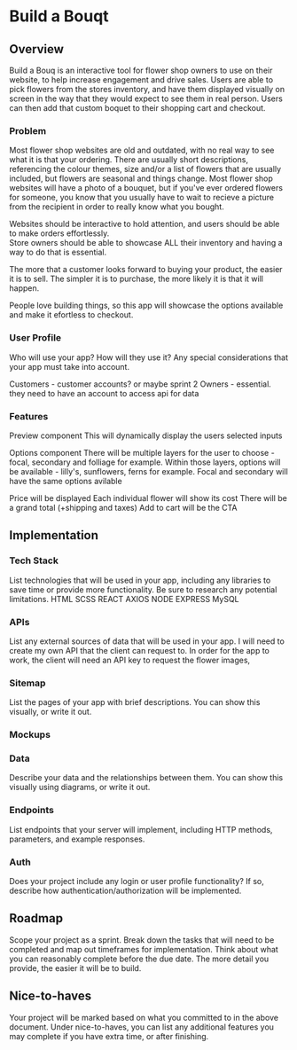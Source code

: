 # Build a Bouqt

## Overview

Build a Bouq is an interactive tool for flower shop owners to use on their website, to help increase engagement and drive sales. Users are able to pick flowers from the stores inventory, and have them displayed visually on screen in the way that they would expect to see them in real person. Users can then add that custom boquet to their shopping cart and checkout.

### Problem

Most flower shop websites are old and outdated, with no real way to see what it is that your ordering. There are usually short descriptions, referencing the colour themes, size and/or a list of flowers that are usually included, but flowers are seasonal and things change. Most flower shop websites will have a photo of a bouquet, but if you've ever ordered flowers for someone, you know that you usually have to wait to recieve a picture from the recipient in order to really know what you bought.

Websites should be interactive to hold attention, and users should be able to make orders effortlessly.  
Store owners should be able to showcase ALL their inventory and having a way to do that is essential.

The more that a customer looks forward to buying your product, the easier it is to sell. The simpler it is to purchase, the more likely it is that it will happen.

People love building things, so this app will showcase the options available and make it efortless to checkout.

### User Profile

Who will use your app? How will they use it? Any special considerations that your app must take into account.

Customers - customer accounts? or maybe sprint 2
Owners - essential. they need to have an account to access api for data

### Features

Preview component
This will dynamically display the users selected inputs

Options component
There will be multiple layers for the user to choose - focal, secondary and folliage for example.
Within those layers, options will be available - lilly's, sunflowers, ferns for example.
Focal and secondary will have the same options avilable

Price will be displayed
Each individual flower will show its cost
There will be a grand total (+shipping and taxes)
Add to cart will be the CTA

## Implementation

### Tech Stack

List technologies that will be used in your app, including any libraries to save time or provide more functionality. Be sure to research any potential limitations.
HTML
SCSS
REACT
AXIOS
NODE
EXPRESS
MySQL

### APIs

List any external sources of data that will be used in your app.
I will need to create my own API that the client can request to. In order for the app to work,
the client will need an API key to request the flower images,

### Sitemap

List the pages of your app with brief descriptions. You can show this visually, or write it out.

### Mockups

### Data

Describe your data and the relationships between them. You can show this visually using diagrams, or write it out.

### Endpoints

List endpoints that your server will implement, including HTTP methods, parameters, and example responses.

### Auth

Does your project include any login or user profile functionality? If so, describe how authentication/authorization will be implemented.

## Roadmap

Scope your project as a sprint. Break down the tasks that will need to be completed and map out timeframes for implementation. Think about what you can reasonably complete before the due date. The more detail you provide, the easier it will be to build.

## Nice-to-haves

Your project will be marked based on what you committed to in the above document. Under nice-to-haves, you can list any additional features you may complete if you have extra time, or after finishing.
